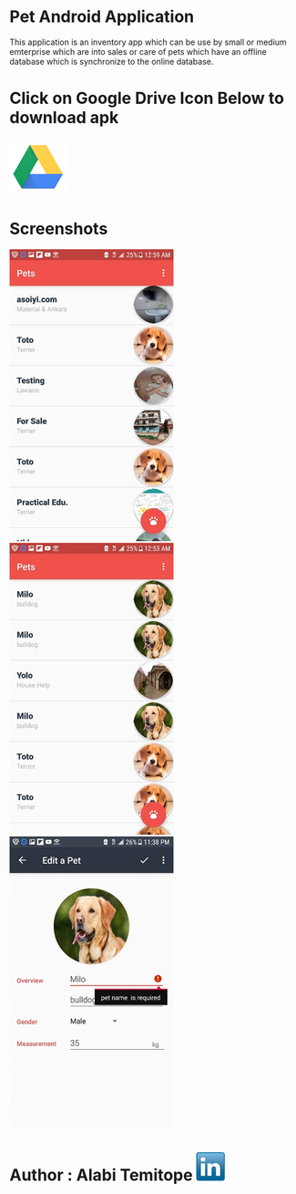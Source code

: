 # Pet Android Application

This application is an inventory app which can be use by small or medium emterprise which are
into sales or care of pets which have an offline database which is synchronize to the online
database.


# Click on Google Drive Icon Below to download apk
[<img src="scrs/google_drive.png">](https://drive.google.com/file/d/1C-EdSZA2-xYO5qVg3mEJ5_9kkCFEPTzN/view?usp=drivesdk)



# Screenshots
<img src="scrs/home.png" alt="Home" width="288" height="512">&nbsp;
<img src="scrs/home_two.png" alt="Home List" width="288" height="512">&nbsp;
<img src="scrs/editor_with_pet_input.png" alt="Editor with new input" width="288" height="512">&nbsp;

# Author : Alabi Temitope [<img src="scrs/linkedin-icon.png">](https://www.linkedin.com/in/alabi-temitope-aa036b103/)
